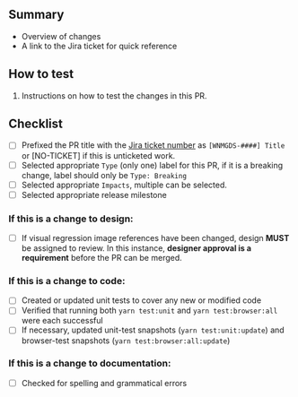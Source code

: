 ## Summary

- Overview of changes
- A link to the Jira ticket for quick reference

## How to test

1. Instructions on how to test the changes in this PR.

## Checklist

- [ ] Prefixed the PR title with the [Jira ticket number](https://jira.cms.gov/projects/WNMGDS/) as `[WNMGDS-####] Title` or [NO-TICKET] if this is unticketed work.
- [ ] Selected appropriate `Type` (only one) label for this PR, if it is a breaking change, label should only be `Type: Breaking`
- [ ] Selected appropriate `Impacts`, multiple can be selected.
- [ ] Selected appropriate release milestone

<!-- Feel free to remove items or sections that are not applicable -->

### If this is a change to design:

- [ ] If visual regression image references have been changed, design **MUST** be assigned to review. In this instance, **designer approval is a requirement** before the PR can be merged.

### If this is a change to code:

- [ ] Created or updated unit tests to cover any new or modified code
- [ ] Verified that running both `yarn test:unit` and `yarn test:browser:all` were each successful
- [ ] If necessary, updated unit-test snapshots (`yarn test:unit:update`) and browser-test snapshots (`yarn test:browser:all:update`)

### If this is a change to documentation:

- [ ] Checked for spelling and grammatical errors
